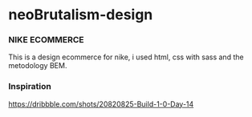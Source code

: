 # neoBrutalism-design

### NIKE ECOMMERCE
This is a design ecommerce for nike, i used html, css with sass and the metodology BEM.

### Inspiration

https://dribbble.com/shots/20820825-Build-1-0-Day-14


